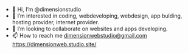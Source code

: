 - 👋 Hi, I’m @dimensionstudio
- 👀 I’m interested in coding, webdeveloping, webdesign, app bulding, hosting provider, internet provider.
- 💞️ I’m looking to collaborate on websites and apps developing.
- 📫 How to reach me dimensionwebstudio@gmail.com https://dimensionweb.studio.site/

